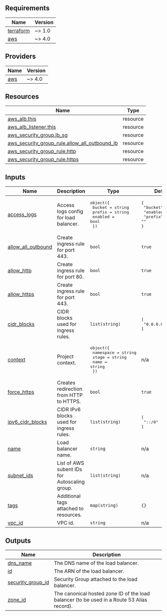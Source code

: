 <!-- BEGIN_TF_DOCS -->
## Requirements

| Name | Version |
|------|---------|
| <a name="requirement_terraform"></a> [terraform](#requirement\_terraform) | ~> 1.0 |
| <a name="requirement_aws"></a> [aws](#requirement\_aws) | ~> 4.0 |

## Providers

| Name | Version |
|------|---------|
| <a name="provider_aws"></a> [aws](#provider\_aws) | ~> 4.0 |

## Resources

| Name | Type |
|------|------|
| [aws_alb.this](https://registry.terraform.io/providers/hashicorp/aws/latest/docs/resources/alb) | resource |
| [aws_alb_listener.this](https://registry.terraform.io/providers/hashicorp/aws/latest/docs/resources/alb_listener) | resource |
| [aws_security_group.lb_sg](https://registry.terraform.io/providers/hashicorp/aws/latest/docs/resources/security_group) | resource |
| [aws_security_group_rule.allow_all_outbound_lb](https://registry.terraform.io/providers/hashicorp/aws/latest/docs/resources/security_group_rule) | resource |
| [aws_security_group_rule.http](https://registry.terraform.io/providers/hashicorp/aws/latest/docs/resources/security_group_rule) | resource |
| [aws_security_group_rule.https](https://registry.terraform.io/providers/hashicorp/aws/latest/docs/resources/security_group_rule) | resource |

## Inputs

| Name | Description | Type | Default | Required |
|------|-------------|------|---------|:--------:|
| <a name="input_access_logs"></a> [access\_logs](#input\_access\_logs) | Access logs config for load balancer. | <pre>object({<br>    bucket  = string<br>    prefix  = string<br>    enabled = bool<br>  })</pre> | <pre>{<br>  "bucket": "",<br>  "enabled": false,<br>  "prefix": ""<br>}</pre> | no |
| <a name="input_allow_all_outbound"></a> [allow\_all\_outbound](#input\_allow\_all\_outbound) | Create ingress rule for port 443. | `bool` | `true` | no |
| <a name="input_allow_http"></a> [allow\_http](#input\_allow\_http) | Create ingress rule for port 80. | `bool` | `true` | no |
| <a name="input_allow_https"></a> [allow\_https](#input\_allow\_https) | Create ingress rule for port 443. | `bool` | `true` | no |
| <a name="input_cidr_blocks"></a> [cidr\_blocks](#input\_cidr\_blocks) | CIDR blocks used for ingress rules. | `list(string)` | <pre>[<br>  "0.0.0.0/0"<br>]</pre> | no |
| <a name="input_context"></a> [context](#input\_context) | Project context. | <pre>object({<br>    namespace = string<br>    stage     = string<br>    name      = string<br>  })</pre> | n/a | yes |
| <a name="input_force_https"></a> [force\_https](#input\_force\_https) | Creates redirection from HTTP to HTTPS. | `bool` | `true` | no |
| <a name="input_ipv6_cidr_blocks"></a> [ipv6\_cidr\_blocks](#input\_ipv6\_cidr\_blocks) | CIDR IPv6 blocks used for ingress rules. | `list(string)` | <pre>[<br>  "::/0"<br>]</pre> | no |
| <a name="input_name"></a> [name](#input\_name) | Load balancer name. | `string` | n/a | yes |
| <a name="input_subnet_ids"></a> [subnet\_ids](#input\_subnet\_ids) | List of AWS subent IDs for Autoscaling group. | `list(string)` | n/a | yes |
| <a name="input_tags"></a> [tags](#input\_tags) | Additional tags attached to resources. | `map(string)` | `{}` | no |
| <a name="input_vpc_id"></a> [vpc\_id](#input\_vpc\_id) | VPC id. | `string` | n/a | yes |

## Outputs

| Name | Description |
|------|-------------|
| <a name="output_dns_name"></a> [dns\_name](#output\_dns\_name) | The DNS name of the load balancer. |
| <a name="output_id"></a> [id](#output\_id) | The ARN of the load balancer. |
| <a name="output_security_group_id"></a> [security\_group\_id](#output\_security\_group\_id) | Security Group attached to the load balancer. |
| <a name="output_zone_id"></a> [zone\_id](#output\_zone\_id) | The canonical hosted zone ID of the load balancer (to be used in a Route 53 Alias record). |
<!-- END_TF_DOCS -->